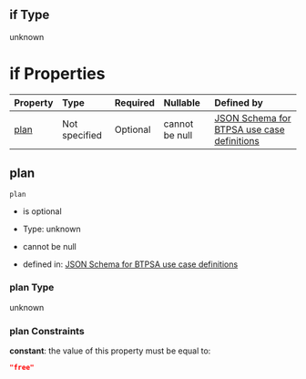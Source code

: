 ## if Type

unknown

# if Properties

| Property      | Type          | Required | Nullable       | Defined by                                                                                                                                                                                                                                  |
| :------------ | :------------ | :------- | :------------- | :------------------------------------------------------------------------------------------------------------------------------------------------------------------------------------------------------------------------------------------ |
| [plan](#plan) | Not specified | Optional | cannot be null | [JSON Schema for BTPSA use case definitions](btpsa-usecase-properties-services-items-allof-1-then-allof-37-then-allof-1-if-properties-plan.md "undefined#/properties/services/items/allOf/1/then/allOf/37/then/allOf/1/if/properties/plan") |

## plan



`plan`

*   is optional

*   Type: unknown

*   cannot be null

*   defined in: [JSON Schema for BTPSA use case definitions](btpsa-usecase-properties-services-items-allof-1-then-allof-37-then-allof-1-if-properties-plan.md "undefined#/properties/services/items/allOf/1/then/allOf/37/then/allOf/1/if/properties/plan")

### plan Type

unknown

### plan Constraints

**constant**: the value of this property must be equal to:

```json
"free"
```
